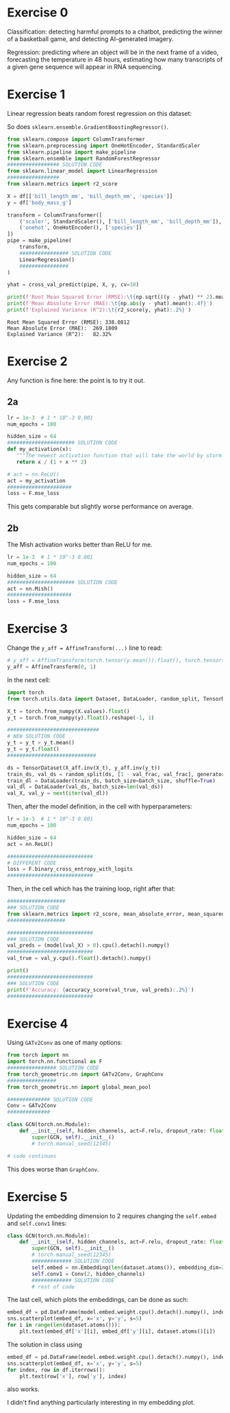 # Exercise 0

Classification: detecting harmful prompts to a chatbot, predicting the winner of
a basketball game, and detecting AI-generated imagery.

Regression: predicting where an object will be in the next frame of a video,
forecasting the temperature in 48 hours, estimating how many transcripts of a
given gene sequence will appear in RNA sequencing.

# Exercise 1

Linear regression beats random forest regression on this dataset:

So does `sklearn.ensemble.GradientBoostingRegressor()`.

```python
from sklearn.compose import ColumnTransformer
from sklearn.preprocessing import OneHotEncoder, StandardScaler
from sklearn.pipeline import make_pipeline
from sklearn.ensemble import RandomForestRegressor
################# SOLUTION CODE
from sklearn.linear_model import LinearRegression
#################
from sklearn.metrics import r2_score

X = df[['bill_length_mm', 'bill_depth_mm', 'species']]
y = df['body_mass_g']

transform = ColumnTransformer([
    ('scaler', StandardScaler(), ['bill_length_mm', 'bill_depth_mm']),
    ('onehot', OneHotEncoder(), ['species'])
])
pipe = make_pipeline(
    transform,
    ################ SOLUTION CODE
    LinearRegression()
    ################
)

yhat = cross_val_predict(pipe, X, y, cv=10)

print(f'Root Mean Squared Error (RMSE):\t{np.sqrt(((y - yhat) ** 2).mean()):.4f}')
print(f'Mean Absolute Error (MAE):\t{np.abs(y - yhat).mean():.4f}')
print(f'Explained Variance (R^2):\t{r2_score(y, yhat):.2%}')
```

```
Root Mean Squared Error (RMSE):	338.0812
Mean Absolute Error (MAE):	269.1809
Explained Variance (R^2):	82.32%
```

# Exercise 2

Any function is fine here: the point is to try it out.

## 2a

```python
lr = 1e-3  # 1 * 10^-3 0.001
num_epochs = 100

hidden_size = 64
###################### SOLUTION CODE
def my_activation(x):
   """The newest activation function that will take the world by storm!"""
   return x / (1 + x ** 2)

# act = nn.ReLU()
act = my_activation
#####################
loss = F.mse_loss
```

This gets comparable but slightly worse performance on average.

## 2b

The Mish activation works better than ReLU for me.

```python
lr = 1e-3  # 1 * 10^-3 0.001
num_epochs = 100

hidden_size = 64
###################### SOLUTION CODE
act = nn.Mish()
#####################
loss = F.mse_loss
```

# Exercise 3

Change the `y_aff = AffineTransform(...)` line to read:

```py
# y_aff = AffineTransform(torch.tensor(y.mean()).float(), torch.tensor(y.std()).float())
y_aff = AffineTransform(0, 1)
```

In the next cell:

```py
import torch
from torch.utils.data import Dataset, DataLoader, random_split, TensorDataset

X_t = torch.from_numpy(X.values).float()
y_t = torch.from_numpy(y).float().reshape(-1, 1)

##############################
# NEW SOLUTION CODE
y_t = y_t > y_t.mean()
y_t = y_t.float()
#############################

ds = TensorDataset(X_aff.inv(X_t), y_aff.inv(y_t))
train_ds, val_ds = random_split(ds, [1 - val_frac, val_frac], generator=torch.random.manual_seed(123))
train_dl = DataLoader(train_ds, batch_size=batch_size, shuffle=True)
val_dl = DataLoader(val_ds, batch_size=len(val_ds))
val_X, val_y = next(iter(val_dl))
```

Then, after the model definition, in the cell with hyperparameters:

```py
lr = 1e-3  # 1 * 10^-3 0.001
num_epochs = 100

hidden_size = 64
act = nn.ReLU()

############################
# DIFFERENT CODE
loss = F.binary_cross_entropy_with_logits
############################
```

Then, in the cell which has the training loop, right after that:

```py
###################
### SOLUTION_CODE
from sklearn.metrics import r2_score, mean_absolute_error, mean_squared_error, accuracy_score
###################

############################
### SOLUTION CODE
val_preds = (model(val_X) > 0).cpu().detach().numpy()
############################
val_true = val_y.cpu().float().detach().numpy()

print()
############################
### SOLUTION CODE
print(f'Accuracy: {accuracy_score(val_true, val_preds):.2%}')
############################
```

# Exercise 4

Using `GATv2Conv` as one of many options:

```python
from torch import nn
import torch.nn.functional as F
################ SOLUTION CODE
from torch_geometric.nn import GATv2Conv, GraphConv
################
from torch_geometric.nn import global_mean_pool

############## SOLUTION CODE
Conv = GATv2Conv
##############

class GCN(torch.nn.Module):
    def __init__(self, hidden_channels, act=F.relu, dropout_rate: float = 0.3):
        super(GCN, self).__init__()
        # torch.manual_seed(12345)

# code continues
```

This does worse than `GraphConv`.

# Exercise 5

Updating the embedding dimension to 2 requires changing the `self.embed` and
`self.conv1` lines:

```python
class GCN(torch.nn.Module):
    def __init__(self, hidden_channels, act=F.relu, dropout_rate: float = 0.3):
        super(GCN, self).__init__()
        # torch.manual_seed(12345)
        ############# SOLUTION CODE
        self.embed = nn.Embedding(len(dataset.atoms()), embedding_dim=2)
        self.conv1 = Conv(2, hidden_channels)
        ############# SOLUTION CODE
        # rest of code
```

The last cell, which plots the embeddings, can be done as such:

```python
embed_df = pd.DataFrame(model.embed.weight.cpu().detach().numpy(), index=dataset.atoms(), columns=['x', 'y'])
sns.scatterplot(embed_df, x='x', y='y', s=5)
for i in range(len(dataset.atoms())):
    plt.text(embed_df['x'][i], embed_df['y'][i], dataset.atoms()[i])
```

The solution in class using

```py
embed_df = pd.DataFrame(model.embed.weight.cpu().detach().numpy(), index=dataset.atoms(), columns=['x', 'y'])
sns.scatterplot(embed_df, x='x', y='y', s=5)
for index, row in df.iterrows():
    plt.text(row['x'], row['y'], index)
```

also works.

I didn't find anything particularly interesting in my embedding plot.
